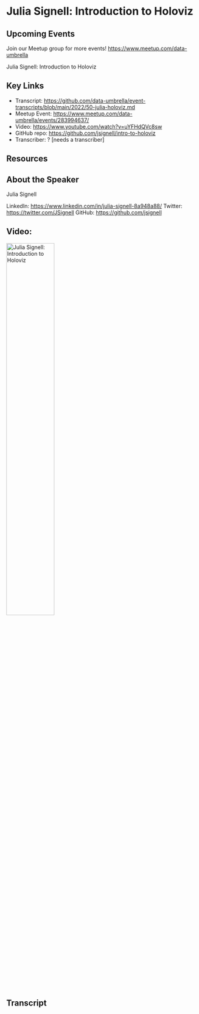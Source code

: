 # Julia Signell: Introduction to Holoviz

## Upcoming Events
Join our Meetup group for more events!
https://www.meetup.com/data-umbrella

Julia Signell: Introduction to Holoviz

## Key Links
- Transcript: https://github.com/data-umbrella/event-transcripts/blob/main/2022/50-julia-holoviz.md
- Meetup Event: https://www.meetup.com/data-umbrella/events/283994637/
- Video: https://www.youtube.com/watch?v=uYFHdQVc8sw
- GitHub repo: https://github.com/jsignell/intro-to-holoviz
- Transcriber:  ? [needs a transcriber]

## Resources

## About the Speaker
Julia Signell

LinkedIn: https://www.linkedin.com/in/julia-signell-8a948a88/
Twitter: https://twitter.com/JSignell
GitHub: https://github.com/jsignell

## Video:  
<a href="http://www.youtube.com/watch?feature=player_embedded&v=uYFHdQVc8sw" target="_blank"><img src="http://img.youtube.com/vi/uYFHdQVc8sw/0.jpg"
alt="Julia Signell: Introduction to Holoviz" width="50%" /></a>


## Transcript
